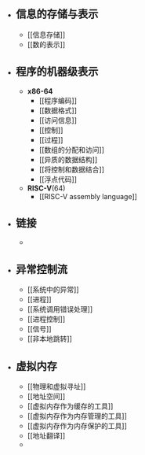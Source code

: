 - ## 信息的存储与表示
	- [[信息存储]]
	- [[数的表示]]
- ## 程序的机器级表示
	- **x86-64**
		- [[程序编码]]
		- [[数据格式]]
		- [[访问信息]]
		- [[控制]]
		- [[过程]]
		- [[数组的分配和访问]]
		- [[异质的数据结构]]
		- [[将控制和数据结合]]
		- [[浮点代码]]
	- **RISC-V**(64)
		- [[RISC-V assembly language]]
- ## 链接
	-
- ## 异常控制流
	- [[系统中的异常]]
	- [[进程]]
	- [[系统调用错误处理]]
	- [[进程控制]]
	- [[信号]]
	- [[非本地跳转]]
- ## 虚拟内存
	- [[物理和虚拟寻址]]
	- [[地址空间]]
	- [[虚拟内存作为缓存的工具]]
	- [[虚拟内存作为内存管理的工具]]
	- [[虚拟内存作为内存保护的工具]]
	- [[地址翻译]]
	-